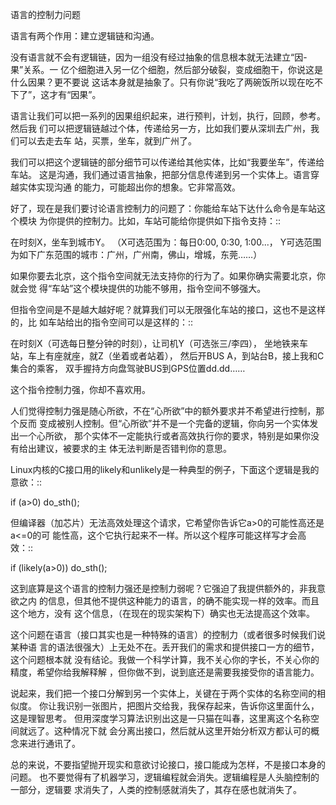     
语言的控制力问题

语言有两个作用：建立逻辑链和沟通。

没有语言就不会有逻辑链，因为一组没有经过抽象的信息根本就无法建立“因-果”关系。一
亿个细胞进入另一亿个细胞，然后部分破裂，变成细胞干，你说这是什么因果？更不要说
这话本身就是抽象了。只有你说“我吃了两碗饭所以现在吃不下了”，这才有“因果”。

语言让我们可以把一系列的因果组织起来，进行预判，计划，执行，回顾，参考。然后我
们可以把逻辑链越过个体，传递给另一方，比如我们要从深圳去广州，我们可以去走去车
站，买票，坐车，就到广州了。

我们可以把这个逻辑链的部分细节可以传递给其他实体，比如“我要坐车”，传递给车站。
这是沟通，我们通过语言抽象，把部分信息传递到另一个实体上。语言穿越实体实现沟通
的能力，可能超出你的想象。它非常高效。

好了，现在是我们要讨论语言控制力的问题了：你能给车站下达什么命令是车站这个模块
为你提供的控制力。比如，车站可能给你提供如下指令支持：::

  在时刻X，坐车到城市Y。
  （X可选范围为：每日0:00, 0:30, 1:00...，
  Y可选范围为如下广东范围的城市：广州，广州南，佛山，增城，东莞……）

如果你要去北京，这个指令空间就无法支持你的行为了。如果你确实需要北京，你就会觉
得“车站”这个模块提供的功能不够用，指令空间不够强大。

但指令空间是不是越大越好呢？就算我们可以无限强化车站的接口，这也不是这样的，比
如车站给出的指令空间可以是这样的：::

  在时刻X（可选每日整分钟的时刻），让司机Y（可选张三/李四），
  坐地铁来车站，车上有座就座，就Z（坐着或者站着），
  然后开BUS A，到站台B，接上我和C集合的乘客，
  双手握持方向盘驾驶BUS到GPS位置dd.dd……

这个指令控制力强，你却不喜欢用。

人们觉得控制力强是随心所欲，不在“心所欲”中的额外要求并不希望进行控制，那个反而
变成被别人控制。但“心所欲”并不是一个完备的逻辑，你向另一个实体发出一个心所欲，
那个实体不一定能执行或者高效执行你的要求，特别是如果你没有给出建议，被要求的主
体无法判断是否错判你的意思。

Linux内核的C接口用的likely和unlikely是一种典型的例子，下面这个逻辑是我的意欲：::

  if (a>0)
  do_sth();

但编译器（加芯片）无法高效处理这个请求，它希望你告诉它a>0的可能性高还是a<=0的可
能性高，这个它执行起来不一样。所以这个程序可能这样写才会高效：::

  if (likely(a>0))
  do_sth();

这到底算是这个语言的控制力强还是控制力弱呢？它强迫了我提供额外的，非我意欲之内
的信息，但其他不提供这种能力的语言，的确不能实现一样的效率。而且这个地方，没有
这个信息，（在现在的现实架构下）确实也无法提高这个效率。

这个问题在语言（接口其实也是一种特殊的语言）的控制力（或者很多时候我们说某种语
言的语法很强大）上无处不在。丢开我们的需求和提供接口一方的细节，这个问题根本就
没有结论。我做一个科学计算，我不关心你的字长，不关心你的精度，希望你给我解释解
，但你做不到，说到底还是需要我接受你的语言能力。

说起来，我们把一个接口分解到另一个实体上，关键在于两个实体的名称空间的相似度。
你让我识别一张图片，把图片交给我，我保存起来，告诉你这里面什么，这是理智思考。
但用深度学习算法识别出这是一只猫在叫春，这里离这个名称空间就远了。这种情况下就
会分离出接口，然后就从这里开始分析双方都认可的概念来进行通讯了。

总的来说，不要指望抛开现实和意欲讨论接口，接口能成为怎样，不是接口本身的问题。
也不要觉得有了机器学习，逻辑编程就会消失。逻辑编程是人头脑控制的一部分，逻辑要
求消失了，人类的控制感就消失了，其存在感也就消失了。
